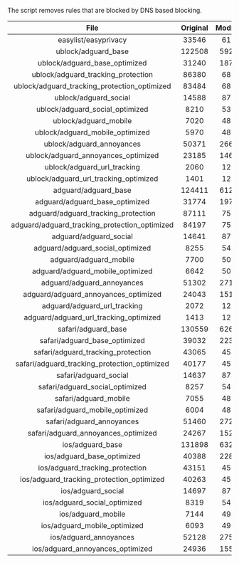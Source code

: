 The script removes rules that are blocked by DNS based blocking.


| File | Original | Modified |
|:----:|:-----:|:-----:|
| easylist/easyprivacy | 33546 | 6172 |
| ublock/adguard_base | 122508 | 59249 |
| ublock/adguard_base_optimized | 31240 | 18779 |
| ublock/adguard_tracking_protection | 86380 | 6878 |
| ublock/adguard_tracking_protection_optimized | 83484 | 6878 |
| ublock/adguard_social | 14588 | 8709 |
| ublock/adguard_social_optimized | 8210 | 5399 |
| ublock/adguard_mobile | 7020 | 4834 |
| ublock/adguard_mobile_optimized | 5970 | 4834 |
| ublock/adguard_annoyances | 50371 | 26623 |
| ublock/adguard_annoyances_optimized | 23185 | 14609 |
| ublock/adguard_url_tracking | 2060 | 1213 |
| ublock/adguard_url_tracking_optimized | 1401 | 1213 |
| adguard/adguard_base | 124411 | 61250 |
| adguard/adguard_base_optimized | 31774 | 19766 |
| adguard/adguard_tracking_protection | 87111 | 7555 |
| adguard/adguard_tracking_protection_optimized | 84197 | 7555 |
| adguard/adguard_social | 14641 | 8753 |
| adguard/adguard_social_optimized | 8255 | 5439 |
| adguard/adguard_mobile | 7700 | 5019 |
| adguard/adguard_mobile_optimized | 6642 | 5019 |
| adguard/adguard_annoyances | 51302 | 27163 |
| adguard/adguard_annoyances_optimized | 24043 | 15138 |
| adguard/adguard_url_tracking | 2072 | 1223 |
| adguard/adguard_url_tracking_optimized | 1413 | 1223 |
| safari/adguard_base | 130559 | 62695 |
| safari/adguard_base_optimized | 39032 | 22344 |
| safari/adguard_tracking_protection | 43065 | 4581 |
| safari/adguard_tracking_protection_optimized | 40177 | 4581 |
| safari/adguard_social | 14637 | 8748 |
| safari/adguard_social_optimized | 8257 | 5437 |
| safari/adguard_mobile | 7055 | 4879 |
| safari/adguard_mobile_optimized | 6004 | 4879 |
| safari/adguard_annoyances | 51460 | 27231 |
| safari/adguard_annoyances_optimized | 24267 | 15221 |
| ios/adguard_base | 131898 | 63212 |
| ios/adguard_base_optimized | 40388 | 22869 |
| ios/adguard_tracking_protection | 43151 | 4589 |
| ios/adguard_tracking_protection_optimized | 40263 | 4589 |
| ios/adguard_social | 14697 | 8768 |
| ios/adguard_social_optimized | 8319 | 5458 |
| ios/adguard_mobile | 7144 | 4918 |
| ios/adguard_mobile_optimized | 6093 | 4918 |
| ios/adguard_annoyances | 52128 | 27564 |
| ios/adguard_annoyances_optimized | 24936 | 15553 |